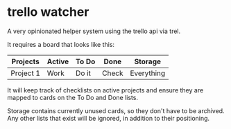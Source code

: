 # trello watcher

A very opinionated helper system using the trello api via trel.

It requires a board that looks like this:

| Projects  | Active | To Do | Done  | Storage    |
| --------- | ------ | ----- | ----- | ---------- |
| Project 1 | Work   | Do it | Check | Everything |

It will keep track of checklists on active projects and ensure they are mapped to cards on the To Do and Done lists.

Storage contains currently unused cards, so they don't have to be archived.
Any other lists that exist will be ignored, in addition to their positioning.